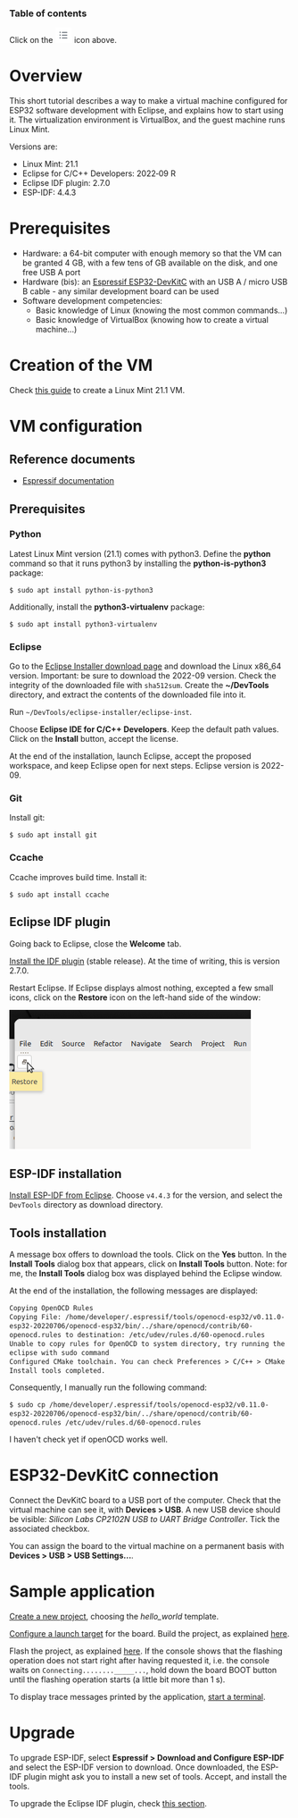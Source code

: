 ### Table of contents

Click on the ![](images/tocIcon.png) icon above.

# Overview

This short tutorial describes a way to make a virtual machine configured for ESP32 software development with Eclipse, and explains how to start using it. The virtualization environment is VirtualBox, and the guest machine runs Linux Mint.

Versions are:

* Linux Mint: 21.1
* Eclipse for C/C++ Developers: 2022‑09 R
* Eclipse IDF plugin: 2.7.0
* ESP-IDF: 4.4.3

# Prerequisites

* Hardware: a 64-bit computer with enough memory so that the VM can be granted 4 GB, with a few tens of GB available on the disk, and one free USB A port
* Hardware (bis): an [Espressif ESP32-DevKitC](https://www.espressif.com/en/products/devkits/esp32-devkitc) with an USB A / micro USB B cable - any similar development board can be used
* Software development competencies: 
  * Basic knowledge of Linux (knowing the most common commands...)
  * Basic knowledge of VirtualBox (knowing how to create a virtual machine...)

# Creation of the VM

Check [this guide](https://github.com/PascalBod/lm-vm) to create a Linux Mint 21.1 VM.

# VM configuration

## Reference documents

* [Espressif documentation](https://github.com/espressif/idf-eclipse-plugin)

## Prerequisites

### Python

Latest Linux Mint version (21.1) comes with python3. Define the **python** command so that it runs python3 by installing the **python-is-python3** package:

```shell
$ sudo apt install python-is-python3
```

Additionally, install the **python3-virtualenv** package:

```shell
$ sudo apt install python3-virtualenv
```

### Eclipse

Go to the [Eclipse Installer download page](https://www.eclipse.org/downloads/packages/release/2022-09/r) and download the Linux x86_64 version. Important: be sure to download the 2022-09 version. Check the integrity of the downloaded file with `sha512sum`. Create the **~/DevTools** directory, and extract the contents of the downloaded file into it.

Run `~/DevTools/eclipse-installer/eclipse-inst`.

Choose **Eclipse IDE for C/C++ Developers**. Keep the default path values. Click on the **Install** button, accept the license.

At the end of the installation, launch Eclipse, accept the proposed workspace, and keep Eclipse open for next steps. Eclipse version is 2022-09.

### Git

Install git:

```shell
$ sudo apt install git
```

### Ccache

Ccache improves build time. Install it:

```shell
$ sudo apt install ccache
```

## Eclipse IDF plugin

Going back to Eclipse, close the **Welcome** tab.

[Install the IDF plugin](https://github.com/espressif/idf-eclipse-plugin#installing-idf-plugin-using-update-site-url) (stable release). At the time of writing, this is version 2.7.0.

Restart Eclipse. If Eclipse displays almost nothing, excepted a few small icons, click on the **Restore** icon on the left-hand side of the window:

![](images/restoreIcon.png)

## ESP-IDF installation

[Install ESP-IDF from Eclipse](https://github.com/espressif/idf-eclipse-plugin#installing-esp-idf). Choose `v4.4.3` for the version, and select the `DevTools` directory as download directory.

## Tools installation

A message box offers to download the tools. Click on the **Yes** button. In the **Install Tools** dialog box that appears, click on **Install Tools** button. Note: for me, the **Install Tools** dialog box was displayed behind the Eclipse window.

At the end of the installation, the following messages are displayed:

```
Copying OpenOCD Rules
Copying File: /home/developer/.espressif/tools/openocd-esp32/v0.11.0-esp32-20220706/openocd-esp32/bin/../share/openocd/contrib/60-openocd.rules to destination: /etc/udev/rules.d/60-openocd.rules
Unable to copy rules for OpenOCD to system directory, try running the eclipse with sudo command
Configured CMake toolchain. You can check Preferences > C/C++ > CMake
Install tools completed.
```

Consequently, I manually run the following command:

```shell
$ sudo cp /home/developer/.espressif/tools/openocd-esp32/v0.11.0-esp32-20220706/openocd-esp32/bin/../share/openocd/contrib/60-openocd.rules /etc/udev/rules.d/60-openocd.rules
```

I haven't check yet if openOCD works well.

# ESP32-DevKitC connection

Connect the DevKitC board to a USB port of the computer. Check that the virtual machine can see it, with **Devices > USB**. A new USB device should be visible: *Silicon Labs CP2102N USB to UART Bridge Controller*. Tick the associated checkbox.

You can assign the board to the virtual machine on a permanent basis with **Devices > USB > USB Settings...**.

# Sample application

[Create a new project](https://github.com/espressif/idf-eclipse-plugin#create-a-new-project-using-esp-idf-templates), choosing the *hello_world* template.

[Configure a launch target](https://github.com/espressif/idf-eclipse-plugin#configuring-launch-target) for the board. Build the project, as explained [here](https://github.com/espressif/idf-eclipse-plugin#compiling-the-project).

Flash the project, as explained [here](https://github.com/espressif/idf-eclipse-plugin#flashing-the-project). If the console shows that the flashing operation does not start right after having requested it, i.e. the console waits on `Connecting........_____...`, hold down the board BOOT button until the flashing operation starts (a little bit more than 1 s). 

To display trace messages printed by the application, [start a terminal](https://github.com/espressif/idf-eclipse-plugin#viewing-serial-output).

# Upgrade

To upgrade ESP-IDF, select **Espressif > Download and Configure ESP-IDF** and select the ESP-IDF version to download. Once downloaded, the ESP-IDF plugin might ask you to install a new set of tools. Accept, and install the tools. 

To upgrade the Eclipse IDF plugin, check [this section](https://github.com/espressif/idf-eclipse-plugin#how-do-i-upgrade-my-existing-idf-eclipse-plugin).
